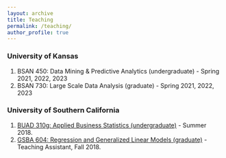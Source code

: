 ```yaml
---
layout: archive
title: Teaching
permalink: /teaching/
author_profile: true
---
```


### University of Kansas
<ol>
   <li>BSAN 450: Data Mining & Predictive Analytics (undergraduate) - Spring 2021, 2022, 2023
     </li>
   <li>BSAN 730: Large Scale Data Analysis (graduate) - Spring 2021, 2022, 2023
   </li>
</ol>

### University of Southern California

<ol>
   <li><a href="https://classes.usc.edu/term-20182/course/buad-310/" target="_blank">BUAD 310g: Applied Business Statistics (undergraduate)</a> - Summer 2018.
   </li>
   <li><a href="https://classes.usc.edu/term-20183/course/gsba-604/" target="_blank">GSBA 604: Regression and Generalized Linear Models (graduate)</a> - Teaching Assistant, Fall 2018. 
   </li>
</ol>

